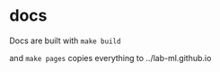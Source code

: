 # docs

Docs are built with `make build`

and `make pages` copies everything to ../lab-ml.github.io

